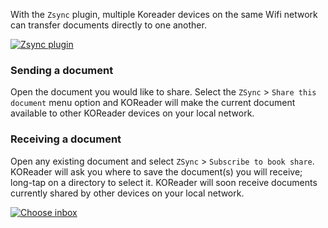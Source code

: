 With the `Zsync` plugin, multiple Koreader devices on the same Wifi network can transfer documents directly to one another.

[![Zsync plugin](https://github.com/koreader/koreader/wiki/screenshots/zsync_plugin_options.png)](https://github.com/koreader/koreader/wiki/screenshots/zsync_plugin_options.png)

### Sending a document
Open the document you would like to share. Select the `ZSync` > `Share this document` menu option and KOReader will make the current document available to other KOReader devices on your local network.

### Receiving a document
Open any existing document and select `ZSync` > `Subscribe to book share`. KOReader will ask you where to save the document(s) you will receive; long-tap on a directory to select it. KOReader will soon receive documents currently shared by other devices on your local network.

[![Choose inbox](https://github.com/koreader/koreader/wiki/screenshots/zsync_plugin_choose_inbox.png)](https://github.com/koreader/koreader/wiki/screenshots/zsync_plugin_choose_inbox.png)